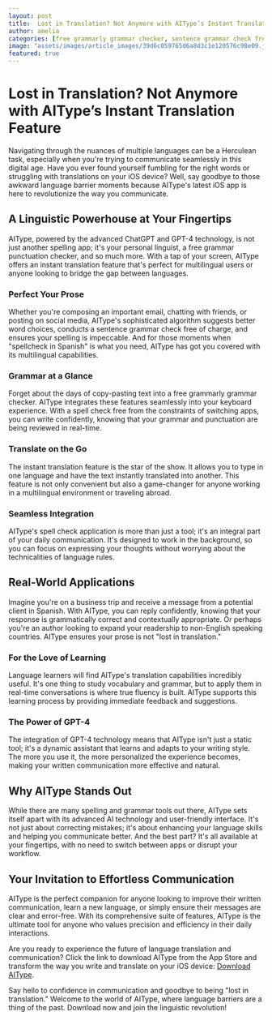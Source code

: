 ```yaml
---
layout: post
title:  Lost in Translation? Not Anymore with AIType’s Instant Translation Feature --- Highlighting the app’s translation capabilities for multilingual users.
author: amelia
categories: [free grammarly grammar checker, sentence grammar check free, spell check free, spelling app, free grammar punctuation checker, spellcheck in spanish, spell check application]
image: "assets/images/article_images/39d6c059765d6a8d3c1e120576c98e09.jpg"
featured: true
---
```


# Lost in Translation? Not Anymore with AIType’s Instant Translation Feature

Navigating through the nuances of multiple languages can be a Herculean task, especially when you're trying to communicate seamlessly in this digital age. Have you ever found yourself fumbling for the right words or struggling with translations on your iOS device? Well, say goodbye to those awkward language barrier moments because AIType's latest iOS app is here to revolutionize the way you communicate.

## A Linguistic Powerhouse at Your Fingertips

AIType, powered by the advanced ChatGPT and GPT-4 technology, is not just another spelling app; it's your personal linguist, a free grammar punctuation checker, and so much more. With a tap of your screen, AIType offers an instant translation feature that's perfect for multilingual users or anyone looking to bridge the gap between languages.

### Perfect Your Prose

Whether you're composing an important email, chatting with friends, or posting on social media, AIType's sophisticated algorithm suggests better word choices, conducts a sentence grammar check free of charge, and ensures your spelling is impeccable. And for those moments when "spellcheck in Spanish" is what you need, AIType has got you covered with its multilingual capabilities.

### Grammar at a Glance

Forget about the days of copy-pasting text into a free grammarly grammar checker. AIType integrates these features seamlessly into your keyboard experience. With a spell check free from the constraints of switching apps, you can write confidently, knowing that your grammar and punctuation are being reviewed in real-time.

### Translate on the Go

The instant translation feature is the star of the show. It allows you to type in one language and have the text instantly translated into another. This feature is not only convenient but also a game-changer for anyone working in a multilingual environment or traveling abroad.

### Seamless Integration

AIType's spell check application is more than just a tool; it's an integral part of your daily communication. It's designed to work in the background, so you can focus on expressing your thoughts without worrying about the technicalities of language rules.

## Real-World Applications

Imagine you're on a business trip and receive a message from a potential client in Spanish. With AIType, you can reply confidently, knowing that your response is grammatically correct and contextually appropriate. Or perhaps you're an author looking to expand your readership to non-English speaking countries. AIType ensures your prose is not "lost in translation."

### For the Love of Learning

Language learners will find AIType's translation capabilities incredibly useful. It's one thing to study vocabulary and grammar, but to apply them in real-time conversations is where true fluency is built. AIType supports this learning process by providing immediate feedback and suggestions.

### The Power of GPT-4

The integration of GPT-4 technology means that AIType isn't just a static tool; it's a dynamic assistant that learns and adapts to your writing style. The more you use it, the more personalized the experience becomes, making your written communication more effective and natural.

## Why AIType Stands Out

While there are many spelling and grammar tools out there, AIType sets itself apart with its advanced AI technology and user-friendly interface. It's not just about correcting mistakes; it's about enhancing your language skills and helping you communicate better. And the best part? It's all available at your fingertips, with no need to switch between apps or disrupt your workflow.

## Your Invitation to Effortless Communication

AIType is the perfect companion for anyone looking to improve their written communication, learn a new language, or simply ensure their messages are clear and error-free. With its comprehensive suite of features, AIType is the ultimate tool for anyone who values precision and efficiency in their daily interactions.

Are you ready to experience the future of language translation and communication? Click the link to download AIType from the App Store and transform the way you write and translate on your iOS device: [Download AIType](https://apps.apple.com/us/app/aitype-grammar-check-keyboard/id6469163944).

Say hello to confidence in communication and goodbye to being "lost in translation." Welcome to the world of AIType, where language barriers are a thing of the past. Download now and join the linguistic revolution!
